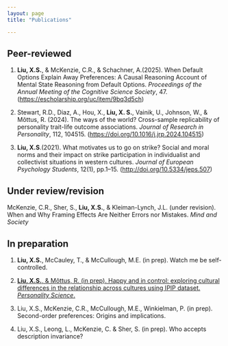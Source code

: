 ```yaml
---
layout: page
title: "Publications"

---
```


## Peer-reviewed
  
1.  **Liu, X.S.**, & McKenzie, C.R., & Schachner, A.(2025). When Default Options Explain Away Preferences: A Causal Reasoning Account of Mental State Reasoning from Default Options. _Proceedings of the Annual Meeting of the Cognitive Science Society_, 47. (https://escholarship.org/uc/item/9bq3d5ch)

2.  Stewart, R.D., Diaz, A., Hou, X., **Liu, X. S.**, Vainik, U., Johnson, W., & Mõttus, R. (2024). The ways of the world? Cross-sample replicability of personality trait-life outcome associations. _Journal of Research in Personality_, 112, 104515. (https://doi.org/10.1016/j.jrp.2024.104515)

3.  **Liu, X.S**.(2021). What motivates us to go on strike? Social and moral norms and their impact on strike participation in individualist and collectivist situations in western cultures. _Journal of European Psychology Students_, 12(1), pp.1–15. (http://doi.org/10.5334/jeps.507)


## Under review/revision
McKenzie, C.R., Sher, S., **Liu, X.S.**, & Kleiman-Lynch, J.L. (under revision). When and Why Framing Effects Are Neither Errors nor Mistakes. _Mind and Society_

## In preparation
1. **Liu, X.S.**, McCauley, T., & McCullough, M.E. (in prep). Watch me be self-controlled. 

2. [**Liu, X.S.**, & Mõttus, R. (in prep). Happy and in control: exploring cultural differences in the relationship across cultures using IPIP dataset. _Personality Science_.](https://psyarxiv.com/c7wsd/)
  
3.	Liu, X.S., McKenzie, C.R., McCullough, M.E., Winkielman, P. (in prep). Second-order preferences: Origins and implications. 

4.	Liu, X.S., Leong, L., McKenzie, C. & Sher, S. (in prep). Who accepts description invariance?	
